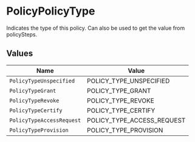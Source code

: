 # PolicyPolicyType

 Indicates the type of this policy. Can also be used to get the value from policySteps.



## Values

| Name                       | Value                      |
| -------------------------- | -------------------------- |
| `PolicyTypeUnspecified`    | POLICY_TYPE_UNSPECIFIED    |
| `PolicyTypeGrant`          | POLICY_TYPE_GRANT          |
| `PolicyTypeRevoke`         | POLICY_TYPE_REVOKE         |
| `PolicyTypeCertify`        | POLICY_TYPE_CERTIFY        |
| `PolicyTypeAccessRequest`  | POLICY_TYPE_ACCESS_REQUEST |
| `PolicyTypeProvision`      | POLICY_TYPE_PROVISION      |